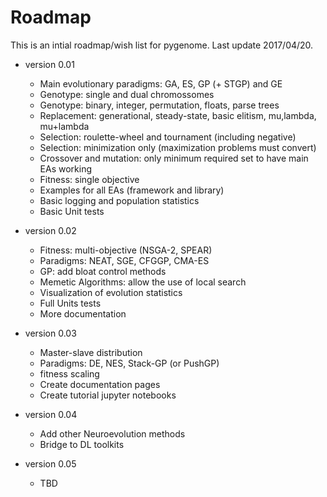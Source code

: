 # Roadmap

This is an intial roadmap/wish list for pygenome.
Last update 2017/04/20.

* version 0.01
  + Main evolutionary paradigms: GA, ES, GP (+ STGP) and GE
  + Genotype: single and dual chromossomes
  + Genotype: binary, integer, permutation, floats, parse trees
  + Replacement: generational, steady-state, basic elitism, mu,lambda, mu+lambda
  + Selection: roulette-wheel and tournament (including negative)
  + Selection: minimization only (maximization problems must convert)
  + Crossover and mutation: only minimum required set to have main EAs working
  + Fitness: single objective
  + Examples for all EAs (framework and library)
  + Basic logging and population statistics
  + Basic Unit tests

* version 0.02
  + Fitness: multi-objective (NSGA-2, SPEAR)
  + Paradigms: NEAT, SGE, CFGGP, CMA-ES
  + GP: add bloat control methods
  + Memetic Algorithms: allow the use of local search
  + Visualization of evolution statistics
  + Full Units tests
  + More documentation

* version 0.03
  + Master-slave distribution
  + Paradigms: DE, NES, Stack-GP (or PushGP)
  + fitness scaling
  + Create documentation pages
  + Create tutorial jupyter notebooks

* version 0.04
  + Add other Neuroevolution methods
  + Bridge to DL toolkits

* version 0.05
  + TBD